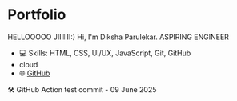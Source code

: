 ﻿# Portfolio
HELLOOOOO JIIIIIII:)
Hi, I'm Diksha Parulekar. ASPIRING ENGINEER
- 💻 Skills: HTML, CSS, UI/UX, JavaScript, Git, GitHub
- cloud
- 🌐 [GitHub](https://github.com/dikshaparulekar)

🛠️ GitHub Action test commit - 09 June 2025



